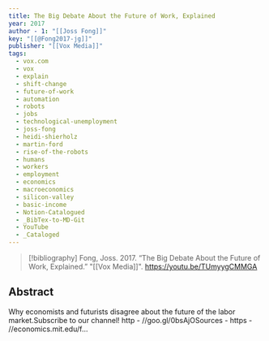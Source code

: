 ```yaml
---
title: The Big Debate About the Future of Work, Explained
year: 2017
author - 1: "[[Joss Fong]]"
key: "[[@Fong2017-jg]]"
publisher: "[[Vox Media]]"
tags:
  - vox.com
  - vox
  - explain
  - shift-change
  - future-of-work
  - automation
  - robots
  - jobs
  - technological-unemployment
  - joss-fong
  - heidi-shierholz
  - martin-ford
  - rise-of-the-robots
  - humans
  - workers
  - employment
  - economics
  - macroeconomics
  - silicon-valley
  - basic-income
  - Notion-Catalogued
  - _BibTex-to-MD-Git
  - YouTube
  - _Cataloged
---
```


> [!bibliography]
> Fong, Joss. 2017. “The Big Debate About the Future of Work, Explained.” "[[Vox Media]]". https://youtu.be/TUmyygCMMGA

## Abstract
Why economists and futurists disagree about the future of the labor market.Subscribe to our channel! http - //goo.gl/0bsAjOSources -  https - //economics.mit.edu/f...